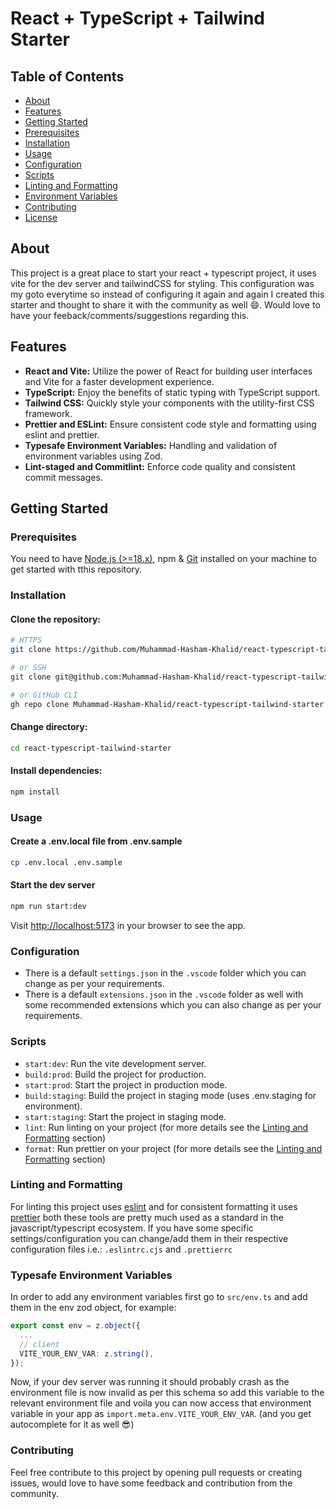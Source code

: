 # React + TypeScript + Tailwind Starter

## Table of Contents
- [About](#about)
- [Features](#features)
- [Getting Started](#getting-started)
- [Prerequisites](#prerequisites)
- [Installation](#installation)
- [Usage](#usage)
- [Configuration](#configuration)
- [Scripts](#scripts)
- [Linting and Formatting](#linting-and-formatting)
- [Environment Variables](#typesafe-environment-variables)
- [Contributing](#contributing)
- [License](#license)

## About
This project is a great place to start your react + typescript project, it uses vite for the dev server and tailwindCSS for styling. This configuration was my goto everytime so instead of configuring it again and again I created this starter and thought to share it with the community as well 😄. Would love to have your feeback/comments/suggestions regarding this.

## Features
- **React and Vite:** Utilize the power of React for building user interfaces and Vite for a faster development experience.
- **TypeScript:** Enjoy the benefits of static typing with TypeScript support.
- **Tailwind CSS:** Quickly style your components with the utility-first CSS framework.
- **Prettier and ESLint:** Ensure consistent code style and formatting using eslint and prettier.
- **Typesafe Environment Variables:** Handling and validation of environment variables using Zod.
- **Lint-staged and Commitlint:** Enforce code quality and consistent commit messages.

## Getting Started
### Prerequisites
You need to have [Node.js (>=18.x)](https://nodejs.org/), npm & [Git](https://git-scm.com/) installed on your machine to get started with tthis repository.

### Installation
#### Clone the repository:
```bash
# HTTPS
git clone https://github.com/Muhammad-Hasham-Khalid/react-typescript-tailwind-starter.git

# or SSH
git clone git@github.com:Muhammad-Hasham-Khalid/react-typescript-tailwind-starter.git

# or GitHub CLI
gh repo clone Muhammad-Hasham-Khalid/react-typescript-tailwind-starter
```

#### Change directory:
```bash
cd react-typescript-tailwind-starter
```

#### Install dependencies:
```bash
npm install
```

### Usage
#### Create a .env.local file from .env.sample
```bash
cp .env.local .env.sample
```

#### Start the dev server
```bash
npm run start:dev
```
Visit [http://localhost:5173](http://localhost:5173) in your browser to see the app.

### Configuration
- There is a default ```settings.json``` in the ```.vscode``` folder which you can change as per your requirements.
- There is a default ```extensions.json``` in the ```.vscode``` folder as well with some recommended extensions which you can also change as per your requirements.

### Scripts
- ```start:dev```: Run the vite development server.
- ```build:prod```: Build the project for production.
- ```start:prod```: Start the project in production mode.
- ```build:staging```: Build the project in staging mode (uses .env.staging for environment).
- ```start:staging```: Start the project in staging mode.
- ```lint```: Run linting on your project (for more details see the [Linting and Formatting](#linting-and-formatting) section)
- ```format```: Run prettier on your project (for more details see the [Linting and Formatting](#linting-and-formatting) section)

### Linting and Formatting
For linting this project uses [eslint](https://eslint.org/) and for consistent formatting it uses [prettier](https://prettier.io/) both these tools are pretty much used as a standard in the javascript/typescript ecosystem. If you have some specific settings/configuration you can change/add them in their respective configuration files i.e.: ```.eslintrc.cjs``` and ```.prettierrc```

### Typesafe Environment Variables
In order to add any environment variables first go to ```src/env.ts``` and add them in the env zod object, for example:
```typescript
export const env = z.object({
  ...
  // client
  VITE_YOUR_ENV_VAR: z.string(),
});
```
Now, if your dev server was running it should probably crash as the environment file is now invalid as per this schema so add this variable to the relevant environment file and voila you can now access that environment variable in your app as ```import.meta.env.VITE_YOUR_ENV_VAR```. (and you get autocomplete for it as well 😎)

### Contributing
Feel free contribute to this project by opening pull requests or creating issues, would love to have some feedback and contribution from the community.
